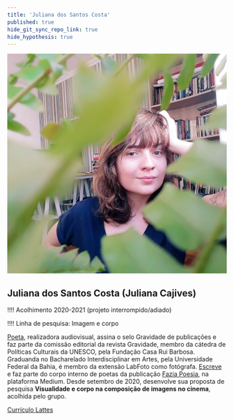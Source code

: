 ```yaml
---
title: 'Juliana dos Santos Costa'
published: true
hide_git_sync_repo_link: true
hide_hypothesis: true
---
```


![Fotografia de Juliana Cajives](../../imgs/JulianaCajives.jpg?resize=400)

## Juliana dos Santos Costa (Juliana Cajives)

!!!! Acolhimento 2020-2021 (projeto interrompido/adiado)

!!!! Linha de pesquisa: Imagem e corpo

[Poeta](https://medium.com/@cajives), realizadora audiovisual, assina o selo Gravidade de publicações e faz parte da comissão editorial da revista Gravidade, membro da cátedra de Políticas Culturais da UNESCO, pela Fundação Casa Rui Barbosa. Graduanda no Bacharelado Interdisciplinar em Artes, pela Universidade Federal da Bahia, é membro da extensão LabFoto como fotógrafa. [Escreve](https://medium.com/@cajives) e faz parte do corpo interno de poetas da publicação [Fazia Poesia](https://faziapoesia.com.br/), na plataforma Medium. Desde setembro de 2020, desenvolve sua proposta de pesquisa **Visualidade e corpo na composição de imagens no cinema**, acolhida pelo grupo.

[Currículo Lattes](http://lattes.cnpq.br/5287235873926351?classes=btn,btn-primary,btn-lg&target=_blank)